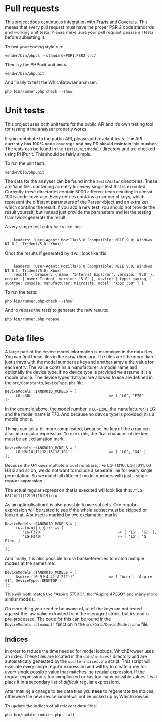 
# Pull requests

This project does continuous integration with [Travis](https://travis-ci.org/thinhbuzz/Parser-PHP/) and [Coveralls](https://coveralls.io/github/thinhbuzz/Parser-PHP). This means that every pull request must have the proper PSR-2 code standards and working unit tests. Please make sure your pull request passes all tests before submitting it.

To test your coding style run:

```
vendor/bin/phpcs --standard=PSR1,PSR2 src/
```

Then try the PHPunit unit tests:

```
vendor/bin/phpunit
```

And finally to test the WhichBrowser analyser:

```
php bin/runner.php check --show
```

# Unit tests

This project uses both unit tests for the public API and it's own testing tool for testing if the analyser properly works. 

If you contribute to the public API, please add revelant tests. The API currently has 100% code coverage and any PR should maintain this number. The tests can be found in the `tests/unit/Model/` directory and are checked using PHPunit. This should be fairly simple.

To run the unit tests:

```
vendor/bin/phpunit
```

The data for the analyser can be found in the `tests/data/` directories. These are Yaml files containing an entry for every single test that is executed. Currently these directories contain 5000 different tests resulting in almost 100% code coverage. Every entries contains a number of keys, which represent the different parameters of the Parser object and an extra key which contains the result. If you add a new test, you should not provide the result yourself, but instead just provide the parameters and let the testing framework generate the result.

A very simple test entry looks like this:

```
-
    headers: 'User-Agent: Mozilla/5.0 (compatible; MSIE 9.0; Windows NT 6.1; Trident/5.0; Xbox)'

```

Once the results if generated by it will look like this:

```
-
    headers: 'User-Agent: Mozilla/5.0 (compatible; MSIE 9.0; Windows NT 6.1; Trident/5.0; Xbox)'
    result: { browser: { name: 'Internet Explorer', version: '9.0' }, engine: { name: Trident, version: '5.0' }, device: { type: gaming, subtype: console, manufacturer: Microsoft, model: 'Xbox 360' } }
```

To run the tests:

```
php bin/runner.php check --show
```

And to rebase the tests to generate the new results:

```
php bin/runner.php rebase
```

# Data files

A large part of the device model information is maintained in the data files. You can find these files in the `data/` directory. The files are little more than just arrays with the model number as key and another array a the value for each entry. The value contains a manufacturer, a model name and optionally the device type. If no device type is provided we assume it is a mobile phone. The device types that you are allowed to use are defined in the `src/Contstants/DeviceType.php` file.

```
DeviceModels::$ANDROID_MODELS = [
    'LG-L30L'                                   => [ 'LG', 'F70' ]
];
```

In the example above, the model number is `LG-L30L`, the manufacturer is LG and the model name is F70. And because no device type is provided, it is a mobile phone.

Things can get a bit more complicated, because the key of the array can also be a regular expression. To mark this, the final character of the key must be an exclamation mark. 

```
DeviceModels::$ANDROID_MODELS = [
    'LG-H8(10|11|12|15|18|19)!'                 => [ 'LG', 'G4' ]
];
```

Because the G4 uses multiple model numbers, like LG-H810, LG-H811, LG-H812 and so on, we do not want to include a seperate line for every single permutation. So we match all different model numbers with just a single regular expression.

The actual regular expression that is executed will look like this: `/^LG-H8(10|11|12|15|18|19)/iu`. 

As an optimalisation it is also possible to use subsets. One regular expression will be tested to see if the whole subset must be skipped or looked at. A subset is marked by two exclamation marks.

```
DeviceModels::$ANDROID_MODELS = [
    'LG-F[0-9]{3,3}!!' => [
        'LG-F320!'                                  => [ 'LG', 'G2' ],
        'LG-F340!'                                  => [ 'LG', 'G Flex' ]
    ]
];
```

And finally, it is also possible to use backreferences to match multiple models at the same time:

```
DeviceModels::$ANDROID_MODELS = [
    'Aspire ([0-9]{4,4}[A-Z]?)!'                => [ 'Acer', 'Aspire $1', DeviceType::DESKTOP ]
];
```

This will both match the "Aspire 5750G", the "Aspire 4738G" and many more similar models.


On more thing you need to be aware of, all of the keys are not tested against the raw value extracted from the useragent string, but instead is pre-processed. The code for this can be found in the `DeviceModels::cleanup()` function in the `src/Data/DeviceModels.php` file.

Indices
-------

In order to reduce the time needed for model lookups, WhichBrowser uses an index. These files are located in the `data/indices/` directory and are automatically generated by the `update-indices.php` script. This script will evaluate every single regular expression and will try to create a key for every single possible value that matches the regular expression. If the regular expression is too complicated or has too many possible values it will place it in a secondary list of *difficult* regular expressions. 

After making a change to the data files you **need** to regenerate the indices, otherwise the new device model will not be picked up by WhichBrowser. 

To update the indices of all relevant data files:

```
php bin/update-indices.php --all
```
